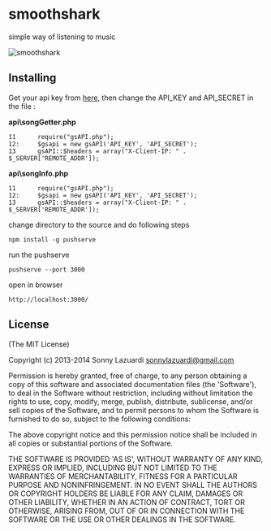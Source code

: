 smoothshark
===========

simple way of listening to music

![smoothshark](http://i.imgur.com/fXuEy5o.jpg)

## Installing

Get your api key from [here](http://developers.grooveshark.com/api), then change the API_KEY and API_SECRET in the file :

**api\songGetter.php**

	11      require("gsAPI.php");
	12:     $gsapi = new gsAPI('API_KEY', 'API_SECRET');
	13      gsAPI::$headers = array("X-Client-IP: " . $_SERVER['REMOTE_ADDR']);

**api\songInfo.php**

	11      require("gsAPI.php");
	12:     $gsapi = new gsAPI('API_KEY', 'API_SECRET');
	13      gsAPI::$headers = array("X-Client-IP: " . $_SERVER['REMOTE_ADDR']);

change directory to the source and do following steps

	npm install -g pushserve

run the pushserve

	pushserve --port 3000

open in browser

	http://localhost:3000/


## License

(The MIT License)

Copyright (c) 2013-2014 Sonny Lazuardi <sonnylazuardi@gmail.com>

Permission is hereby granted, free of charge, to any person obtaining
a copy of this software and associated documentation files (the
'Software'), to deal in the Software without restriction, including
without limitation the rights to use, copy, modify, merge, publish,
distribute, sublicense, and/or sell copies of the Software, and to
permit persons to whom the Software is furnished to do so, subject to
the following conditions:

The above copyright notice and this permission notice shall be
included in all copies or substantial portions of the Software.

THE SOFTWARE IS PROVIDED 'AS IS', WITHOUT WARRANTY OF ANY KIND,
EXPRESS OR IMPLIED, INCLUDING BUT NOT LIMITED TO THE WARRANTIES OF
MERCHANTABILITY, FITNESS FOR A PARTICULAR PURPOSE AND NONINFRINGEMENT.
IN NO EVENT SHALL THE AUTHORS OR COPYRIGHT HOLDERS BE LIABLE FOR ANY
CLAIM, DAMAGES OR OTHER LIABILITY, WHETHER IN AN ACTION OF CONTRACT,
TORT OR OTHERWISE, ARISING FROM, OUT OF OR IN CONNECTION WITH THE
SOFTWARE OR THE USE OR OTHER DEALINGS IN THE SOFTWARE.